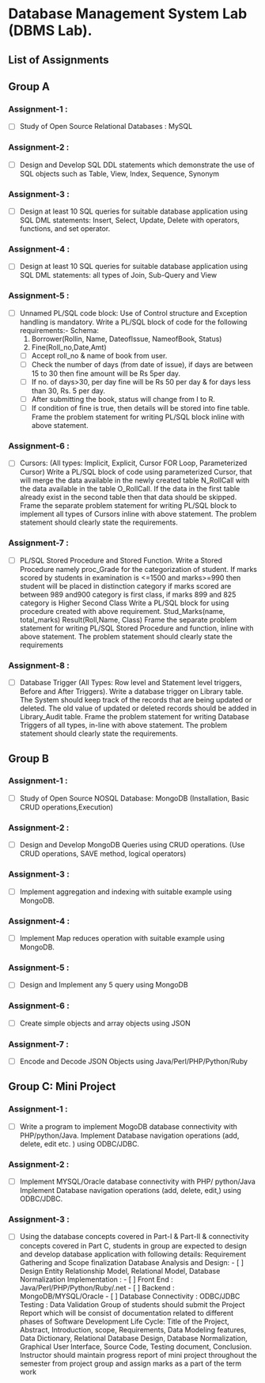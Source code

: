 # Database Management System Lab (DBMS Lab).

## List of Assignments

## Group A

### Assignment-1 :
- [ ] Study of Open Source Relational Databases : MySQL

### Assignment-2 :
- [ ] Design and Develop SQL DDL statements which demonstrate the use of SQL objects such as Table, View, Index, Sequence, Synonym

### Assignment-3 :
- [ ] Design at least 10 SQL queries for suitable database application using SQL DML statements: Insert, Select, Update, Delete with operators, functions, and set operator.

### Assignment-4 :
- [ ]  Design at least 10 SQL queries for suitable database application using SQL DML statements: all types of Join, Sub-Query and View

### Assignment-5 :
- [ ] Unnamed PL/SQL code block: Use of Control structure and Exception handling is mandatory. Write a PL/SQL block of code for the following requirements:-
    Schema:
    1. Borrower(Rollin, Name, DateofIssue, NameofBook, Status)
    2. Fine(Roll_no,Date,Amt)
    - [ ] Accept roll_no & name of book from user.
    - [ ] Check the number of days (from date of issue), if days are between 15 to 30 then fine
    amount will be Rs 5per day.
    - [ ] If no. of days>30, per day fine will be Rs 50 per day & for days less than 30, Rs. 5 per
    day.
    - [ ] After submitting the book, status will change from I to R.
    - [ ] If condition of fine is true, then details will be stored into fine table.
    Frame the problem statement for writing PL/SQL block inline with above statement.   

### Assignment-6 :
- [ ] Cursors: (All types: Implicit, Explicit, Cursor FOR Loop, Parameterized Cursor) Write a PL/SQL block of code using parameterized Cursor, that will merge the data available in the newly created table N_RollCall with the data available in the table O_RollCall. If the data in the first table already exist in the second table then that data should be skipped. Frame the separate problem statement for writing PL/SQL block to implement all types of Cursors inline with above statement. The problem statement should clearly state the requirements.

### Assignment-7 :
- [ ] PL/SQL Stored Procedure and Stored Function. Write a Stored Procedure namely proc_Grade for the categorization of student. If marks scored by students in examination is <=1500 and marks>=990 then student will be placed in distinction category if marks scored are between 989 and900 category is first class, if marks 899 and 825 category is Higher Second Class Write a PL/SQL block for using procedure created with above requirement. Stud_Marks(name, total_marks) Result(Roll,Name, Class) Frame the separate problem statement for writing PL/SQL Stored Procedure and function, inline with above statement. The problem statement should clearly state the requirements

### Assignment-8 :
- [ ] Database Trigger (All Types: Row level and Statement level triggers, Before and After Triggers). Write a database trigger on Library table. The System should keep track of the records that are being updated or deleted. The old value of updated or deleted records should be added in Library_Audit table. Frame the problem statement for writing Database Triggers of all types, in-line with above statement. The problem statement should clearly state the requirements.

## Group B

### Assignment-1 :
- [ ]  Study of Open Source NOSQL Database: MongoDB (Installation, Basic CRUD operations,Execution)

### Assignment-2 :
- [ ] Design and Develop MongoDB Queries using CRUD operations. (Use CRUD operations, SAVE method, logical operators)

### Assignment-3 :
- [ ]  Implement aggregation and indexing with suitable example using MongoDB.

### Assignment-4 :
- [ ] Implement Map reduces operation with suitable example using MongoDB.

### Assignment-5 :
- [ ] Design and Implement any 5 query using MongoDB

### Assignment-6 :
- [ ] Create simple objects and array objects using JSON

### Assignment-7 :
- [ ] Encode and Decode JSON Objects using Java/Perl/PHP/Python/Ruby

## Group C: Mini Project

### Assignment-1 :
- [ ]  Write a program to implement MogoDB database connectivity with PHP/python/Java. Implement Database navigation operations (add, delete, edit etc. ) using ODBC/JDBC.

### Assignment-2 :
- [ ] Implement MYSQL/Oracle database connectivity with PHP/ python/Java Implement Database navigation operations (add, delete, edit,) using ODBC/JDBC.

### Assignment-3 :
- [ ] Using the database concepts covered in Part-I & Part-II & connectivity concepts covered in Part C, students in group are expected to design and develop database application with following details:
  Requirement Gathering and Scope finalization
    Database Analysis and Design:
       - [ ]  Design Entity Relationship Model, Relational Model, Database Normalization
    Implementation :
       - [ ]   Front End : Java/Perl/PHP/Python/Ruby/.net
       - [ ]   Backend : MongoDB/MYSQL/Oracle
       - [ ]   Database Connectivity : ODBC/JDBC
    Testing : Data Validation
         Group of students should submit the Project Report which will be consist of documentation related to different phases of Software Development Life Cycle: Title of the Project, Abstract, Introduction, scope, Requirements, Data Modeling features, Data Dictionary, Relational Database Design, Database Normalization, Graphical User Interface, Source Code, Testing document, Conclusion. Instructor should maintain progress report of mini project throughout the semester from project group and assign marks as a part of the term work